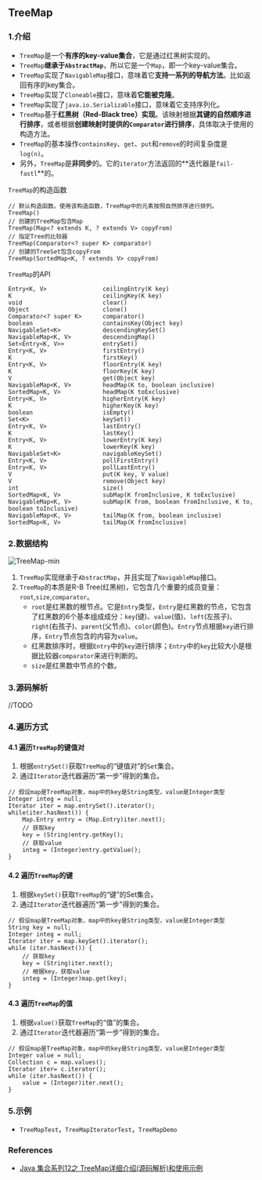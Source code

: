 ## TreeMap

### 1.介绍
- `TreeMap`是一个**有序的key-value集合**，它是通过红黑树实现的。
- `TreeMap`**继承于`AbstractMap`**，所以它是一个`Map`，即一个key-value集合。
- `TreeMap`实现了`NavigableMap`接口，意味着它**支持一系列的导航方法**。比如返回有序的key集合。
- `TreeMap`实现了`Cloneable`接口，意味着**它能被克隆**。
- `TreeMap`实现了`java.io.Serializable`接口，意味着它支持序列化。
- `TreeMap`基于**红黑树（Red-Black tree）实现**。该映射根据**其键的自然顺序进行排序**，或者根据**创建映射时提供的`Comparator`进行排序**，具体取决于使用的构造方法。
- `TreeMap`的基本操作`containsKey`、`get`、`put`和`remove`的时间复杂度是`log(n)`。
- 另外，`TreeMap`是**非同步**的。它的`iterator`方法返回的**迭代器是`fail-fastl`**的。

`TreeMap`的构造函数
```
// 默认构造函数。使用该构造函数，TreeMap中的元素按照自然排序进行排列。
TreeMap()
// 创建的TreeMap包含Map
TreeMap(Map<? extends K, ? extends V> copyFrom)
// 指定Tree的比较器
TreeMap(Comparator<? super K> comparator)
// 创建的TreeSet包含copyFrom
TreeMap(SortedMap<K, ? extends V> copyFrom)
```

`TreeMap`的API
```
Entry<K, V>                ceilingEntry(K key)
K                          ceilingKey(K key)
void                       clear()
Object                     clone()
Comparator<? super K>      comparator()
boolean                    containsKey(Object key)
NavigableSet<K>            descendingKeySet()
NavigableMap<K, V>         descendingMap()
Set<Entry<K, V>>           entrySet()
Entry<K, V>                firstEntry()
K                          firstKey()
Entry<K, V>                floorEntry(K key)
K                          floorKey(K key)
V                          get(Object key)
NavigableMap<K, V>         headMap(K to, boolean inclusive)
SortedMap<K, V>            headMap(K toExclusive)
Entry<K, V>                higherEntry(K key)
K                          higherKey(K key)
boolean                    isEmpty()
Set<K>                     keySet()
Entry<K, V>                lastEntry()
K                          lastKey()
Entry<K, V>                lowerEntry(K key)
K                          lowerKey(K key)
NavigableSet<K>            navigableKeySet()
Entry<K, V>                pollFirstEntry()
Entry<K, V>                pollLastEntry()
V                          put(K key, V value)
V                          remove(Object key)
int                        size()
SortedMap<K, V>            subMap(K fromInclusive, K toExclusive)
NavigableMap<K, V>         subMap(K from, boolean fromInclusive, K to, boolean toInclusive)
NavigableMap<K, V>         tailMap(K from, boolean inclusive)
SortedMap<K, V>            tailMap(K fromInclusive)
```

### 2.数据结构
![TreeMap-min](https://www.wailian.work/images/2018/10/29/TreeMap-min.jpg)

1. `TreeMap`实现继承于`AbstractMap`，并且实现了`NavigableMap`接口。
1. `TreeMap`的本质是R-B Tree(红黑树)，它包含几个重要的成员变量：`root`,`size`,`comparator`。
    - `root`是红黑数的根节点。它是`Entry`类型，`Entry`是红黑数的节点，它包含了红黑数的6个基本组成成分：`key`(键)、`value`(值)、`left`(左孩子)、`right`(右孩子)、`parent`(父节点)、`color`(颜色)。`Entry`节点根据`key`进行排序，`Entry`节点包含的内容为`value`。
    - 红黑数排序时，根据`Entry`中的`key`进行排序；`Entry`中的`key`比较大小是根据比较器`comparator`来进行判断的。
    - `size`是红黑数中节点的个数。


### 3.源码解析
//TODO

### 4.遍历方式
#### 4.1 遍历`TreeMap`的键值对
1. 根据`entrySet()`获取`TreeMap`的“键值对”的`Set`集合。
1. 通过`Iterator`迭代器遍历“第一步”得到的集合。
```
// 假设map是TreeMap对象，map中的key是String类型，value是Integer类型
Integer integ = null;
Iterator iter = map.entrySet().iterator();
while(iter.hasNext()) {
    Map.Entry entry = (Map.Entry)iter.next();
    // 获取key
    key = (String)entry.getKey();
    // 获取value
    integ = (Integer)entry.getValue();
}
```

#### 4.2 遍历`TreeMap`的键
1. 根据`keySet()`获取`TreeMap`的“键”的Set集合。
1. 通过`Iterator`迭代器遍历“第一步”得到的集合。
```
// 假设map是TreeMap对象，map中的key是String类型，value是Integer类型
String key = null;
Integer integ = null;
Iterator iter = map.keySet().iterator();
while (iter.hasNext()) {
    // 获取key
    key = (String)iter.next();
    // 根据key，获取value
    integ = (Integer)map.get(key);
}
```

#### 4.3 遍历`TreeMap`的值
1. 根据`value()`获取`TreeMap`的“值”的集合。
1. 通过`Iterator`迭代器遍历“第一步”得到的集合。
```
// 假设map是TreeMap对象，map中的key是String类型，value是Integer类型
Integer value = null;
Collection c = map.values();
Iterator iter= c.iterator();
while (iter.hasNext()) {
    value = (Integer)iter.next();
}
```

### 5.示例
- `TreeMapTest`，`TreeMapIteratorTest`，`TreeMapDemo`

### References
- [Java 集合系列12之 TreeMap详细介绍(源码解析)和使用示例](http://www.cnblogs.com/skywang12345/p/3310928.html)